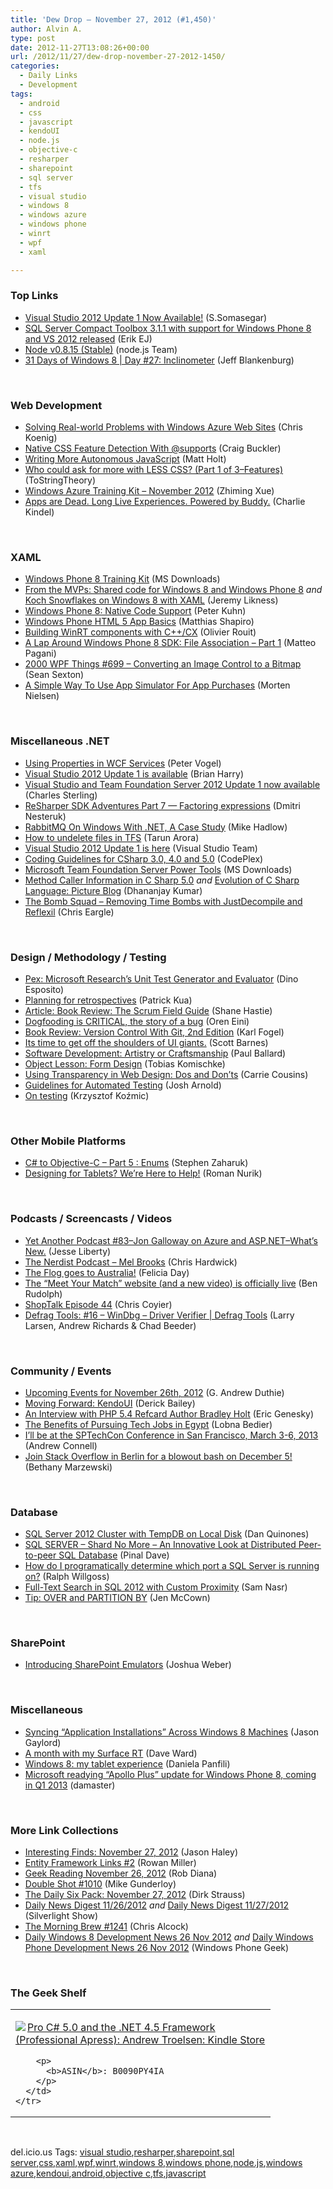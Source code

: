 ```yaml
---
title: 'Dew Drop – November 27, 2012 (#1,450)'
author: Alvin A.
type: post
date: 2012-11-27T13:08:26+00:00
url: /2012/11/27/dew-drop-november-27-2012-1450/
categories:
  - Daily Links
  - Development
tags:
  - android
  - css
  - javascript
  - kendoUI
  - node.js
  - objective-c
  - resharper
  - sharepoint
  - sql server
  - tfs
  - visual studio
  - windows 8
  - windows azure
  - windows phone
  - winrt
  - wpf
  - xaml

---
```

### <a name="top"></a>Top Links

  * <a href="http://blogs.msdn.com/b/somasegar/archive/2012/11/26/visual-studio-2012-update-1-now-available.aspx" target="_blank">Visual Studio 2012 Update 1 Now Available!</a> (S.Somasegar)
  * <a href="http://feedproxy.google.com/~r/ErikejBlogsAboutSqlCompactnetAndRelatedStuff/~3/gpQAkQiQFJI/sql-server-compact-toolbox-311-with.html" target="_blank">SQL Server Compact Toolbox 3.1.1 with support for Windows Phone 8 and VS 2012 released</a> (Erik EJ)
  * <a href="http://blog.nodejs.org/2012/11/26/node-v0-8-15/" target="_blank">Node v0.8.15 (Stable)</a> (node.js Team)
  * <a href="http://feedproxy.google.com/~r/Blankenthoughts/~3/nx7xNHECUl0/" target="_blank">31 Days of Windows 8 | Day #27: Inclinometer</a> (Jeff Blankenburg)

&#160;

### <a name="web"></a>Web Development

  * <a href="http://feedproxy.google.com/~r/ChrisKoenig/~3/jv1dVRbydlk/" target="_blank">Solving Real-world Problems with Windows Azure Web Sites</a> (Chris Koenig)
  * <a href="http://feedproxy.google.com/~r/SitepointFeed/~3/BhV10eT6cTQ/" target="_blank">Native CSS Feature Detection With @supports</a> (Craig Buckler)
  * <a href="http://css-tricks.com/writing-more-autonomous-javascript/" target="_blank">Writing More Autonomous JavaScript</a> (Matt Holt)
  * <a href="http://geekswithblogs.net/ToStringTheory/archive/2012/11/26/who-could-ask-for-more-with-less-css-part-1.aspx" target="_blank">Who could ask for more with LESS CSS? (Part 1 of 3–Features)</a> (ToStringTheory)
  * <a href="http://blogs.msdn.com/b/zxue/archive/2012/11/26/windows-azure-training-kit-november-2012.aspx" target="_blank">Windows Azure Training Kit &#8211; November 2012</a> (Zhiming Xue)
  * <a href="http://feedproxy.google.com/~r/cek/~3/W-VDVJoYSJg/" target="_blank">Apps are Dead. Long Live Experiences. Powered by Buddy.</a> (Charlie Kindel)

&#160;

### <a name="silverlight"></a>XAML

  * <a href="http://www.microsoft.com/en-us/download/details.aspx?id=35777&WT.mc_id=rss_alldownloads_all" target="_blank">Windows Phone 8 Training Kit</a> (MS Downloads)
  * <a href="http://blogs.msdn.com/b/microsoft_press/archive/2012/11/26/from-the-mvps-shared-code-for-windows-8-and-windows-phone-8.aspx" target="_blank">From the MVPs: Shared code for Windows 8 and Windows Phone 8</a> _and_ <a href="http://feedproxy.google.com/~r/CSharperImage/~3/96QmnO4i3hk/koch-snowflakes-on-windows-8-with-xaml.html" target="_blank">Koch Snowflakes on Windows 8 with XAML</a> (Jeremy Likness)
  * <a href="http://www.silverlightshow.net/items/Windows-Phone-8-Native-Code-Support.aspx" target="_blank">Windows Phone 8: Native Code Support</a> (Peter Kuhn)
  * <a href="http://matthiasshapiro.com/2012/11/26/windows-phone-html-5-app-basics/" target="_blank">Windows Phone HTML 5 App Basics</a> (Matthias Shapiro)
  * <a href="http://www.codeproject.com/Articles/499374/Building-WinRT-components-with-Cplusplus-CX" target="_blank">Building WinRT components with C++/CX</a> (Olivier Rouit)
  * <a href="http://feeds.dzone.com/~r/zones/dotnet/~3/L6JoLnOedhw/lap-around-windows-phone-8-sdk" target="_blank">A Lap Around Windows Phone 8 SDK: File Association – Part 1</a> (Matteo Pagani)
  * <a href="http://wpf.2000things.com/2012/11/27/699-converting-an-image-control-to-a-bitmap" target="_blank">2000 WPF Things #699 – Converting an Image Control to a Bitmap</a> (Sean Sexton)
  * <a href="http://www.sharpgis.net/post.aspx?id=0646589e-7581-4ab2-ae5d-51bbb203fa51" target="_blank">A Simple Way To Use App Simulator For App Purchases</a> (Morten Nielsen)

&#160;

### <a name="dotnet"></a>Miscellaneous .NET

  * <a href="http://visualstudiomagazine.com/blogs/tool-tracker/2012/11/using-properties-in-wcf-services.aspx" target="_blank">Using Properties in WCF Services</a> (Peter Vogel)
  * <a href="http://blogs.msdn.com/b/bharry/archive/2012/11/26/visual-studio-2012-update-1-is-available.aspx" target="_blank">Visual Studio 2012 Update 1 is available</a> (Brian Harry)
  * <a href="http://blogs.msdn.com/b/visualstudioalm/archive/2012/11/26/visual-studio-and-team-foundation-server-2012-update-1-now-available.aspx" target="_blank">Visual Studio and Team Foundation Server 2012 Update 1 now available</a> (Charles Sterling)
  * <a href="http://blogs.jetbrains.com/dotnet/2012/11/resharper-sdk-adventures-part-7-factoring-expressions/" target="_blank">ReSharper SDK Adventures Part 7 — Factoring expressions</a> (Dmitri Nesteruk)
  * <a href="http://feedproxy.google.com/~r/CodeRant/~3/I6ETidSOW9U/rabbitmq-on-windows-with-net-case-study.html" target="_blank">RabbitMQ On Windows With .NET, A Case Study</a> (Mike Hadlow)
  * <a href="http://geekswithblogs.net/TarunArora/archive/2012/11/26/how-to-undelete-files-in-tfs.aspx" target="_blank">How to undelete files in TFS</a> (Tarun Arora)
  * <a href="http://blogs.msdn.com/b/visualstudio/archive/2012/11/26/visual-studio-2012-update-1-is-here.aspx" target="_blank">Visual Studio 2012 Update 1 is here</a> (Visual Studio Team)
  * <a href="http://csharpguidelines.codeplex.com/releases/view/98254" target="_blank">Coding Guidelines for CSharp 3.0, 4.0 and 5.0</a> (CodePlex)
  * <a href="http://www.microsoft.com/en-us/download/details.aspx?id=35775&WT.mc_id=rss_alldownloads_all" target="_blank">Microsoft Team Foundation Server Power Tools</a> (MS Downloads)
  * <a href="http://debugmode.net/2012/11/27/method-caller-information-in-c-sharp-5-0/" target="_blank">Method Caller Information in C Sharp 5.0</a> _and_ <a href="http://debugmode.net/2012/11/27/evolution-of-c-sharp-language-picture-blog" target="_blank">Evolution of C Sharp Language: Picture Blog</a> (Dhananjay Kumar)
  * <a href="http://www.kodefuguru.com/post/2012/11/26/The-Bomb-Squad-Removing-Time-Bombs-with-JustDecompile-and-Reflexil.aspx" target="_blank">The Bomb Squad – Removing Time Bombs with JustDecompile and Reflexil</a> (Chris Eargle)

&#160;

### <a name="design"></a>Design / Methodology / Testing

  * <a href="http://research.microsoft.com/en-us/news/headlines/pex-112612.aspx" target="_blank">Pex: Microsoft Research&#8217;s Unit Test Generator and Evaluator</a> (Dino Esposito)
  * <a href="http://www.thekua.com/atwork/2012/11/planning-for-retrospectives/" target="_blank">Planning for retrospectives</a> (Patrick Kua)
  * <a href="http://www.infoq.com/articles/lacey-scrum-field-guide" target="_blank">Article: Book Review: The Scrum Field Guide</a> (Shane Hastie)
  * <a href="http://feedproxy.google.com/~r/AyendeRahien/~3/iPM8wH1NQFM/dogfooding-is-critical-the-story-of-a-bug" target="_blank">Dogfooding is CRITICAL, the story of a bug</a> (Oren Eini)
  * <a href="http://rss.slashdot.org/~r/Slashdot/slashdot/~3/ioc8jRqt6kw/story01.htm" target="_blank">Book Review: Version Control With Git, 2nd Edition</a> (Karl Fogel)
  * <a href="http://feedproxy.google.com/~r/MsMossyblog/~3/DaE9twHGOww/1009" target="_blank">Its time to get off the shoulders of UI giants.</a> (Scott Barnes)
  * <a href="http://blog.pluralsight.com/2012/11/26/software-development-artistry-or-craftsmanship/" target="_blank">Software Development: Artistry or Craftsmanship</a> (Paul Ballard)
  * <a href="http://www.infragistics.com/community/blogs/ux/archive/2012/11/26/object-lesson-form-design.aspx" target="_blank">Object Lesson: Form Design</a> (Tobias Komischke)
  * <a href="http://tympanus.net/codrops/2012/11/26/using-transparency-in-web-design-dos-and-donts/" target="_blank">Using Transparency in Web Design: Dos and Don’ts</a> (Carrie Cousins)
  * <a href="http://feedproxy.google.com/~r/LosTechies/~3/ytySj9wxZoM/" target="_blank">Guidelines for Automated Testing</a> (Josh Arnold)
  * <a href="http://feedproxy.google.com/~r/Devlicious/~3/WCZsdKkJ-Ow/on-testing.aspx" target="_blank">On testing</a> (Krzysztof Koźmic)

&#160;

### <a name="mobile"></a>Other Mobile Platforms

  * <a href="http://www.infragistics.com/community/blogs/stevez/archive/2012/11/26/c-to-objective-c-part-5-enums.aspx" target="_blank">C# to Objective-C &#8211; Part 5 : Enums</a> (Stephen Zaharuk)
  * <a href="http://feedproxy.google.com/~r/blogspot/hsDu/~3/Mlp5wCcti_0/designing-for-tablets-were-here-to-help.html" target="_blank">Designing for Tablets? We’re Here to Help!</a> (Roman Nurik)

&#160;

### <a name="podcasts"></a>Podcasts / Screencasts / Videos

  * <a href="http://feedproxy.google.com/~r/JesseLiberty-SilverlightGeek/~3/n7QJtkLpc6s/" target="_blank">Yet Another Podcast #83–Jon Galloway on Azure and ASP.NET–What’s New.</a> (Jesse Liberty)
  * <a href="http://nerdist.libsyn.com/mel-brooks" target="_blank">The Nerdist Podcast &#8211; Mel Brooks</a> (Chris Hardwick)
  * <a href="http://geekandsundry.tumblr.com/post/36620398304" target="_blank">The Flog goes to Australia!</a> (Felicia Day)
  * <a href="http://blogs.windows.com/windows_phone/b/windowsphone/archive/2012/11/26/the-meet-your-match-website-and-a-new-video-is-officially-live.aspx" target="_blank">The “Meet Your Match” website (and a new video) is officially live</a> (Ben Rudolph)
  * <a href="http://shoptalkshow.com/episodes/044-with-jeffrey-zeldman/" target="_blank">ShopTalk Episode 44</a> (Chris Coyier)
  * <a href="http://channel9.msdn.com/Shows/Defrag-Tools/Defrag-Tools-16-WinDbg-Driver-Verifier" target="_blank">Defrag Tools: #16 &#8211; WinDbg &#8211; Driver Verifier | Defrag Tools</a> (Larry Larsen, Andrew Richards & Chad Beeder)

&#160;

### <a name="events"></a>Community / Events

  * <a href="http://feeds.devhammer.net/~r/devhammer/~3/w7Efs0cVWv4/upcoming-events-for-november-26th-2012" target="_blank">Upcoming Events for November 26th, 2012</a> (G. Andrew Duthie)
  * <a href="http://feedproxy.google.com/~r/LosTechies/~3/_pWLpgIjwMY/" target="_blank">Moving Forward: KendoUI</a> (Derick Bailey)
  * <a href="http://feeds.dzone.com/~r/javalobby/frontpage/~3/Tzjr82zkSD4/interview-php-54-refcard" target="_blank">An Interview with PHP 5.4 Refcard Author Bradley Holt</a> (Eric Genesky)
  * <a href="http://feeds.microsoftjobsblog.com/~r/MicrosoftJobsBlog/~3/cNvdHHHhIQ0/the-benefits-of-pursuing-tech-jobs-in-egypt" target="_blank">The Benefits of Pursuing Tech Jobs in Egypt</a> (Lobna Bedier)
  * <a href="http://feedproxy.google.com/~r/AndrewConnell/~3/teZVG5TDIHo/irsquoll-be-at-the-sptechcon-conference-in-san-francisco-march.aspx" target="_blank">I’ll be at the SPTechCon Conference in San Francisco, March 3-6, 2013</a> (Andrew Connell)
  * <a href="http://blog.stackoverflow.com/2012/11/join-stack-overflow-in-berlin-for-a-blowout-bash-on-december-5/" target="_blank">Join Stack Overflow in Berlin for a blowout bash on December 5!</a> (Bethany Marzewski)

&#160;

### <a name="sql"></a>Database

  * <a href="http://feedproxy.google.com/~r/MSSQLTips-LatestSqlServerTips/~3/u0WYlrqE_6A/tip.asp" target="_blank">SQL Server 2012 Cluster with TempDB on Local Disk</a> (Dan Quinones)
  * <a href="http://blog.sqlauthority.com/2012/11/27/sql-server-shard-no-more-an-innovative-look-at-distributed-peer-to-peer-sql-database/" target="_blank">SQL SERVER – Shard No More – An Innovative Look at Distributed Peer-to-peer SQL Database</a> (Pinal Dave)
  * <a href="http://geekswithblogs.net/rwillgoss/archive/2012/11/26/programatically-determine-which-port-a-sql-server-is-running-on.aspx" target="_blank">How do I programatically determine which port a SQL Server is running on?</a> (Ralph Willgoss)
  * <a href="http://visualstudiomagazine.com/articles/2012/11/26/full-text-search-in-sql-2012.aspx" target="_blank">Full-Text Search in SQL 2012 with Custom Proximity</a> (Sam Nasr)
  * <a href="http://www.sqlservercentral.com/blogs/sql_awesomesauce/2012/11/26/tip-over-and-partition-by/" target="_blank">Tip: OVER and PARTITION BY</a> (Jen McCown)

&#160;

### <a name="sp"></a>SharePoint

  * <a href="http://blogs.msdn.com/b/visualstudioalm/archive/2012/11/26/introducing-sharepoint-emulators.aspx" target="_blank">Introducing SharePoint Emulators</a> (Joshua Weber)

&#160;

### <a name="misc"></a>Miscellaneous

  * <a href="http://feeds.jasongaylord.com/~r/JasonNGaylord/~3/HEm2XFOuIFw/syncing-application-installations-across-windows-8-machines" target="_blank">Syncing “Application Installations” Across Windows 8 Machines</a> (Jason Gaylord)
  * <a href="http://feedproxy.google.com/~r/Encosia/~3/i35dj8yipbw/" target="_blank">A month with my Surface RT</a> (Dave Ward)
  * <a href="http://feedproxy.google.com/~r/PiyodesignTechBlog/~3/uEPRjW1htwI/" target="_blank">Windows 8: my tablet experience</a> (Daniela Panfili)
  * <a href="http://feedproxy.google.com/~r/liveside/~3/eRNuyOBukVE/" target="_blank">Microsoft readying “Apollo Plus” update for Windows Phone 8, coming in Q1 2013</a> (damaster)

&#160;

### <a name="links"></a>More Link Collections

  * <a href="http://jasonhaley.com/blog/post.aspx?id=b5b0c998-fca0-48f1-84d5-e43ae81feac7" target="_blank">Interesting Finds: November 27, 2012</a> (Jason Haley)
  * <a href="http://blogs.msdn.com/b/adonet/archive/2012/11/26/entity-framework-links-2.aspx" target="_blank">Entity Framework Links #2</a> (Rowan Miller)
  * <a href="http://feedproxy.google.com/~r/RegularGeek/~3/a_y8j5xJe2M/" target="_blank">Geek Reading November 26, 2012</a> (Rob Diana)
  * <a href="http://afreshcup.com/home/2012/11/27/double-shot-1010.html" target="_blank">Double Shot #1010</a> (Mike Gunderloy)
  * <a href="http://feeds.feedblitz.com/~/35920702/0/dirkstrauss~The-Daily-Six-Pack-November" target="_blank">The Daily Six Pack: November 27, 2012</a> (Dirk Strauss)
  * <a href="http://feedproxy.google.com/~r/silverlightshow/~3/I1m3FzLjMZM/Daily-News-Digest-11-26-2012.aspx" target="_blank">Daily News Digest 11/26/2012</a> _and_ <a href="http://feedproxy.google.com/~r/silverlightshow/~3/NXoo-OZCvQw/Daily-News-Digest-11-27-2012.aspx" target="_blank">Daily News Digest 11/27/2012</a> (Silverlight Show)
  * <a href="http://feedproxy.google.com/~r/ReflectivePerspective/~3/jx33EkEyvS0/" target="_blank">The Morning Brew #1241</a> (Chris Alcock)
  * <a href="http://www.windowsphonegeek.com/windows-8-news/daily-windows-8-development-news-26-nov-2012" target="_blank">Daily Windows 8 Development News 26 Nov 2012</a> _and_ <a href="http://feedproxy.google.com/~r/Windowsphonegeek/~3/k16Pynk5Hc0/daily-windows-phone-development-news-26-nov-2012" target="_blank">Daily Windows Phone Development News 26 Nov 2012</a> (Windows Phone Geek)

&#160;

### <a name="shelf"></a>The Geek Shelf

<div style="padding-bottom: 0px; margin: 0px; padding-left: 0px; padding-right: 0px; display: inline; float: none; padding-top: 0px" id="scid:7dc1bd33-94bd-46fd-a20b-0131235bcd47:84caab9e-fb58-43ae-b5c0-27edc9f0b780" class="wlWriterEditableSmartContent">
  <table cellspacing="0" cellpadding="2" width="400" border="0" unselectable="on">
    <tr>
      <td valign="top" width="400">
        <p>
          <a title="Pro C# 5.0 and the .NET 4.5 Framework (Professional Apress): Andrew Troelsen: Kindle Store" href="http://www.amazon.com/exec/obidos/ASIN/B0090PY4IA/alvinashcraft-20"><img data-recalc-dims="1" decoding="async" src="https://i0.wp.com/images.amazon.com/images/P/B0090PY4IA.01.MZZZZZZZ.jpg?w=660" border="0" align="left" style="float:left" />Pro C# 5.0 and the .NET 4.5 Framework (Professional Apress): Andrew Troelsen: Kindle Store</a>
        </p>
        
        <p>
          <b>ASIN</b>: B0090PY4IA
        </p>
      </td>
    </tr>
  </table>
</div>

&#160;

<div style="padding-bottom: 0px; margin: 0px; padding-left: 0px; padding-right: 0px; display: inline; float: none; padding-top: 0px" id="scid:0767317B-992E-4b12-91E0-4F059A8CECA8:93e3d52b-e25f-4075-bdfb-2eec46935e1c" class="wlWriterEditableSmartContent">
  del.icio.us Tags: <a href="http://del.icio.us/popular/visual+studio" rel="tag">visual studio</a>,<a href="http://del.icio.us/popular/resharper" rel="tag">resharper</a>,<a href="http://del.icio.us/popular/sharepoint" rel="tag">sharepoint</a>,<a href="http://del.icio.us/popular/sql+server" rel="tag">sql server</a>,<a href="http://del.icio.us/popular/css" rel="tag">css</a>,<a href="http://del.icio.us/popular/xaml" rel="tag">xaml</a>,<a href="http://del.icio.us/popular/wpf" rel="tag">wpf</a>,<a href="http://del.icio.us/popular/winrt" rel="tag">winrt</a>,<a href="http://del.icio.us/popular/windows+8" rel="tag">windows 8</a>,<a href="http://del.icio.us/popular/windows+phone" rel="tag">windows phone</a>,<a href="http://del.icio.us/popular/node.js" rel="tag">node.js</a>,<a href="http://del.icio.us/popular/windows+azure" rel="tag">windows azure</a>,<a href="http://del.icio.us/popular/kendoui" rel="tag">kendoui</a>,<a href="http://del.icio.us/popular/android" rel="tag">android</a>,<a href="http://del.icio.us/popular/objective+c" rel="tag">objective c</a>,<a href="http://del.icio.us/popular/tfs" rel="tag">tfs</a>,<a href="http://del.icio.us/popular/javascript" rel="tag">javascript</a>
</div>